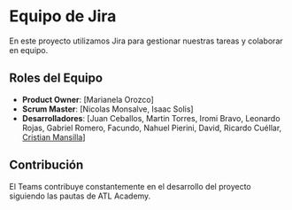 
# Equipo de Jira

En este proyecto utilizamos Jira para gestionar nuestras tareas y colaborar en equipo.

## Roles del Equipo
- **Product Owner**: [Marianela Orozco]
- **Scrum Master**: [Nicolas Monsalve, Isaac Solis]
- **Desarrolladores**: [Juan Ceballos, Martin Torres, Iromi Bravo, Leonardo Rojas, Gabriel Romero, Facundo, Nahuel Pierini, David, Ricardo Cuéllar, [Cristian Mansilla](https://github.com/CristianMansilla)]

## Contribución

El Teams contribuye constantemente en el desarrollo del proyecto siguiendo las pautas de ATL Academy.


